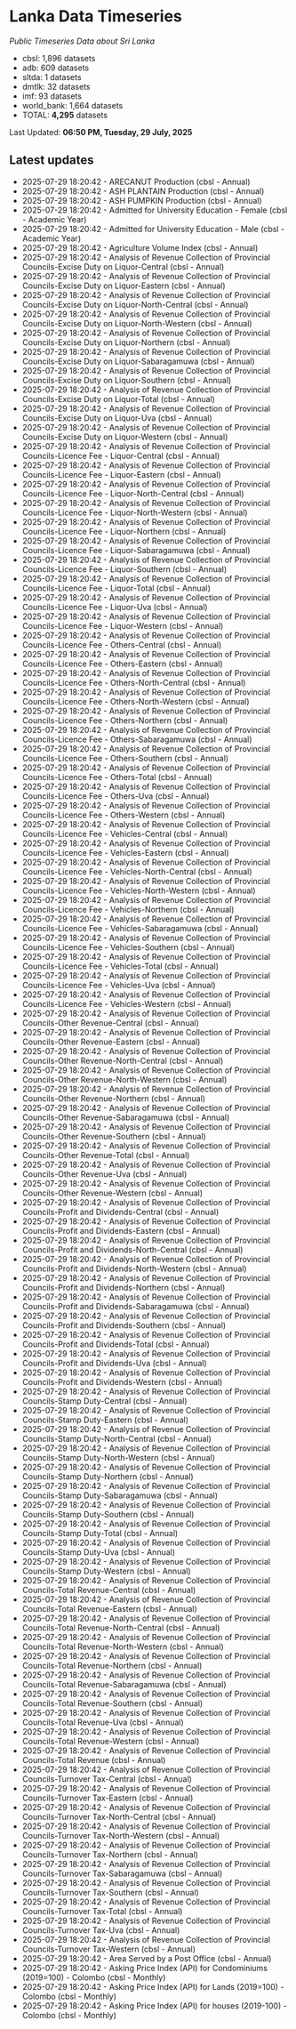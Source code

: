 # Lanka Data Timeseries
*Public Timeseries Data about Sri Lanka*

* cbsl: 1,896 datasets
* adb: 609 datasets
* sltda: 1 datasets
* dmtlk: 32 datasets
* imf: 93 datasets
* world_bank: 1,664 datasets
* TOTAL: **4,295** datasets

Last Updated: **06:50 PM, Tuesday, 29 July, 2025**

## Latest updates

* 2025-07-29 18:20:42 - ARECANUT Production (cbsl - Annual)
* 2025-07-29 18:20:42 - ASH PLANTAIN Production (cbsl - Annual)
* 2025-07-29 18:20:42 - ASH PUMPKIN Production (cbsl - Annual)
* 2025-07-29 18:20:42 - Admitted for University Education - Female (cbsl - Academic Year)
* 2025-07-29 18:20:42 - Admitted for University Education - Male (cbsl - Academic Year)
* 2025-07-29 18:20:42 - Agriculture Volume Index (cbsl - Annual)
* 2025-07-29 18:20:42 - Analysis of Revenue Collection of Provincial Councils-Excise Duty on Liquor-Central (cbsl - Annual)
* 2025-07-29 18:20:42 - Analysis of Revenue Collection of Provincial Councils-Excise Duty on Liquor-Eastern (cbsl - Annual)
* 2025-07-29 18:20:42 - Analysis of Revenue Collection of Provincial Councils-Excise Duty on Liquor-North-Central (cbsl - Annual)
* 2025-07-29 18:20:42 - Analysis of Revenue Collection of Provincial Councils-Excise Duty on Liquor-North-Western (cbsl - Annual)
* 2025-07-29 18:20:42 - Analysis of Revenue Collection of Provincial Councils-Excise Duty on Liquor-Northern (cbsl - Annual)
* 2025-07-29 18:20:42 - Analysis of Revenue Collection of Provincial Councils-Excise Duty on Liquor-Sabaragamuwa (cbsl - Annual)
* 2025-07-29 18:20:42 - Analysis of Revenue Collection of Provincial Councils-Excise Duty on Liquor-Southern (cbsl - Annual)
* 2025-07-29 18:20:42 - Analysis of Revenue Collection of Provincial Councils-Excise Duty on Liquor-Total (cbsl - Annual)
* 2025-07-29 18:20:42 - Analysis of Revenue Collection of Provincial Councils-Excise Duty on Liquor-Uva (cbsl - Annual)
* 2025-07-29 18:20:42 - Analysis of Revenue Collection of Provincial Councils-Excise Duty on Liquor-Western (cbsl - Annual)
* 2025-07-29 18:20:42 - Analysis of Revenue Collection of Provincial Councils-Licence Fee - Liquor-Central (cbsl - Annual)
* 2025-07-29 18:20:42 - Analysis of Revenue Collection of Provincial Councils-Licence Fee - Liquor-Eastern (cbsl - Annual)
* 2025-07-29 18:20:42 - Analysis of Revenue Collection of Provincial Councils-Licence Fee - Liquor-North-Central (cbsl - Annual)
* 2025-07-29 18:20:42 - Analysis of Revenue Collection of Provincial Councils-Licence Fee - Liquor-North-Western (cbsl - Annual)
* 2025-07-29 18:20:42 - Analysis of Revenue Collection of Provincial Councils-Licence Fee - Liquor-Northern (cbsl - Annual)
* 2025-07-29 18:20:42 - Analysis of Revenue Collection of Provincial Councils-Licence Fee - Liquor-Sabaragamuwa (cbsl - Annual)
* 2025-07-29 18:20:42 - Analysis of Revenue Collection of Provincial Councils-Licence Fee - Liquor-Southern (cbsl - Annual)
* 2025-07-29 18:20:42 - Analysis of Revenue Collection of Provincial Councils-Licence Fee - Liquor-Total (cbsl - Annual)
* 2025-07-29 18:20:42 - Analysis of Revenue Collection of Provincial Councils-Licence Fee - Liquor-Uva (cbsl - Annual)
* 2025-07-29 18:20:42 - Analysis of Revenue Collection of Provincial Councils-Licence Fee - Liquor-Western (cbsl - Annual)
* 2025-07-29 18:20:42 - Analysis of Revenue Collection of Provincial Councils-Licence Fee - Others-Central (cbsl - Annual)
* 2025-07-29 18:20:42 - Analysis of Revenue Collection of Provincial Councils-Licence Fee - Others-Eastern (cbsl - Annual)
* 2025-07-29 18:20:42 - Analysis of Revenue Collection of Provincial Councils-Licence Fee - Others-North-Central (cbsl - Annual)
* 2025-07-29 18:20:42 - Analysis of Revenue Collection of Provincial Councils-Licence Fee - Others-North-Western (cbsl - Annual)
* 2025-07-29 18:20:42 - Analysis of Revenue Collection of Provincial Councils-Licence Fee - Others-Northern (cbsl - Annual)
* 2025-07-29 18:20:42 - Analysis of Revenue Collection of Provincial Councils-Licence Fee - Others-Sabaragamuwa (cbsl - Annual)
* 2025-07-29 18:20:42 - Analysis of Revenue Collection of Provincial Councils-Licence Fee - Others-Southern (cbsl - Annual)
* 2025-07-29 18:20:42 - Analysis of Revenue Collection of Provincial Councils-Licence Fee - Others-Total (cbsl - Annual)
* 2025-07-29 18:20:42 - Analysis of Revenue Collection of Provincial Councils-Licence Fee - Others-Uva (cbsl - Annual)
* 2025-07-29 18:20:42 - Analysis of Revenue Collection of Provincial Councils-Licence Fee - Others-Western (cbsl - Annual)
* 2025-07-29 18:20:42 - Analysis of Revenue Collection of Provincial Councils-Licence Fee - Vehicles-Central (cbsl - Annual)
* 2025-07-29 18:20:42 - Analysis of Revenue Collection of Provincial Councils-Licence Fee - Vehicles-Eastern (cbsl - Annual)
* 2025-07-29 18:20:42 - Analysis of Revenue Collection of Provincial Councils-Licence Fee - Vehicles-North-Central (cbsl - Annual)
* 2025-07-29 18:20:42 - Analysis of Revenue Collection of Provincial Councils-Licence Fee - Vehicles-North-Western (cbsl - Annual)
* 2025-07-29 18:20:42 - Analysis of Revenue Collection of Provincial Councils-Licence Fee - Vehicles-Northern (cbsl - Annual)
* 2025-07-29 18:20:42 - Analysis of Revenue Collection of Provincial Councils-Licence Fee - Vehicles-Sabaragamuwa (cbsl - Annual)
* 2025-07-29 18:20:42 - Analysis of Revenue Collection of Provincial Councils-Licence Fee - Vehicles-Southern (cbsl - Annual)
* 2025-07-29 18:20:42 - Analysis of Revenue Collection of Provincial Councils-Licence Fee - Vehicles-Total (cbsl - Annual)
* 2025-07-29 18:20:42 - Analysis of Revenue Collection of Provincial Councils-Licence Fee - Vehicles-Uva (cbsl - Annual)
* 2025-07-29 18:20:42 - Analysis of Revenue Collection of Provincial Councils-Licence Fee - Vehicles-Western (cbsl - Annual)
* 2025-07-29 18:20:42 - Analysis of Revenue Collection of Provincial Councils-Other Revenue-Central (cbsl - Annual)
* 2025-07-29 18:20:42 - Analysis of Revenue Collection of Provincial Councils-Other Revenue-Eastern (cbsl - Annual)
* 2025-07-29 18:20:42 - Analysis of Revenue Collection of Provincial Councils-Other Revenue-North-Central (cbsl - Annual)
* 2025-07-29 18:20:42 - Analysis of Revenue Collection of Provincial Councils-Other Revenue-North-Western (cbsl - Annual)
* 2025-07-29 18:20:42 - Analysis of Revenue Collection of Provincial Councils-Other Revenue-Northern (cbsl - Annual)
* 2025-07-29 18:20:42 - Analysis of Revenue Collection of Provincial Councils-Other Revenue-Sabaragamuwa (cbsl - Annual)
* 2025-07-29 18:20:42 - Analysis of Revenue Collection of Provincial Councils-Other Revenue-Southern (cbsl - Annual)
* 2025-07-29 18:20:42 - Analysis of Revenue Collection of Provincial Councils-Other Revenue-Total (cbsl - Annual)
* 2025-07-29 18:20:42 - Analysis of Revenue Collection of Provincial Councils-Other Revenue-Uva (cbsl - Annual)
* 2025-07-29 18:20:42 - Analysis of Revenue Collection of Provincial Councils-Other Revenue-Western (cbsl - Annual)
* 2025-07-29 18:20:42 - Analysis of Revenue Collection of Provincial Councils-Profit and Dividends-Central (cbsl - Annual)
* 2025-07-29 18:20:42 - Analysis of Revenue Collection of Provincial Councils-Profit and Dividends-Eastern (cbsl - Annual)
* 2025-07-29 18:20:42 - Analysis of Revenue Collection of Provincial Councils-Profit and Dividends-North-Central (cbsl - Annual)
* 2025-07-29 18:20:42 - Analysis of Revenue Collection of Provincial Councils-Profit and Dividends-North-Western (cbsl - Annual)
* 2025-07-29 18:20:42 - Analysis of Revenue Collection of Provincial Councils-Profit and Dividends-Northern (cbsl - Annual)
* 2025-07-29 18:20:42 - Analysis of Revenue Collection of Provincial Councils-Profit and Dividends-Sabaragamuwa (cbsl - Annual)
* 2025-07-29 18:20:42 - Analysis of Revenue Collection of Provincial Councils-Profit and Dividends-Southern (cbsl - Annual)
* 2025-07-29 18:20:42 - Analysis of Revenue Collection of Provincial Councils-Profit and Dividends-Total (cbsl - Annual)
* 2025-07-29 18:20:42 - Analysis of Revenue Collection of Provincial Councils-Profit and Dividends-Uva (cbsl - Annual)
* 2025-07-29 18:20:42 - Analysis of Revenue Collection of Provincial Councils-Profit and Dividends-Western (cbsl - Annual)
* 2025-07-29 18:20:42 - Analysis of Revenue Collection of Provincial Councils-Stamp Duty-Central (cbsl - Annual)
* 2025-07-29 18:20:42 - Analysis of Revenue Collection of Provincial Councils-Stamp Duty-Eastern (cbsl - Annual)
* 2025-07-29 18:20:42 - Analysis of Revenue Collection of Provincial Councils-Stamp Duty-North-Central (cbsl - Annual)
* 2025-07-29 18:20:42 - Analysis of Revenue Collection of Provincial Councils-Stamp Duty-North-Western (cbsl - Annual)
* 2025-07-29 18:20:42 - Analysis of Revenue Collection of Provincial Councils-Stamp Duty-Northern (cbsl - Annual)
* 2025-07-29 18:20:42 - Analysis of Revenue Collection of Provincial Councils-Stamp Duty-Sabaragamuwa (cbsl - Annual)
* 2025-07-29 18:20:42 - Analysis of Revenue Collection of Provincial Councils-Stamp Duty-Southern (cbsl - Annual)
* 2025-07-29 18:20:42 - Analysis of Revenue Collection of Provincial Councils-Stamp Duty-Total (cbsl - Annual)
* 2025-07-29 18:20:42 - Analysis of Revenue Collection of Provincial Councils-Stamp Duty-Uva (cbsl - Annual)
* 2025-07-29 18:20:42 - Analysis of Revenue Collection of Provincial Councils-Stamp Duty-Western (cbsl - Annual)
* 2025-07-29 18:20:42 - Analysis of Revenue Collection of Provincial Councils-Total Revenue-Central (cbsl - Annual)
* 2025-07-29 18:20:42 - Analysis of Revenue Collection of Provincial Councils-Total Revenue-Eastern (cbsl - Annual)
* 2025-07-29 18:20:42 - Analysis of Revenue Collection of Provincial Councils-Total Revenue-North-Central (cbsl - Annual)
* 2025-07-29 18:20:42 - Analysis of Revenue Collection of Provincial Councils-Total Revenue-North-Western (cbsl - Annual)
* 2025-07-29 18:20:42 - Analysis of Revenue Collection of Provincial Councils-Total Revenue-Northern (cbsl - Annual)
* 2025-07-29 18:20:42 - Analysis of Revenue Collection of Provincial Councils-Total Revenue-Sabaragamuwa (cbsl - Annual)
* 2025-07-29 18:20:42 - Analysis of Revenue Collection of Provincial Councils-Total Revenue-Southern (cbsl - Annual)
* 2025-07-29 18:20:42 - Analysis of Revenue Collection of Provincial Councils-Total Revenue-Uva (cbsl - Annual)
* 2025-07-29 18:20:42 - Analysis of Revenue Collection of Provincial Councils-Total Revenue-Western (cbsl - Annual)
* 2025-07-29 18:20:42 - Analysis of Revenue Collection of Provincial Councils-Total Revenue (cbsl - Annual)
* 2025-07-29 18:20:42 - Analysis of Revenue Collection of Provincial Councils-Turnover Tax-Central (cbsl - Annual)
* 2025-07-29 18:20:42 - Analysis of Revenue Collection of Provincial Councils-Turnover Tax-Eastern (cbsl - Annual)
* 2025-07-29 18:20:42 - Analysis of Revenue Collection of Provincial Councils-Turnover Tax-North-Central (cbsl - Annual)
* 2025-07-29 18:20:42 - Analysis of Revenue Collection of Provincial Councils-Turnover Tax-North-Western (cbsl - Annual)
* 2025-07-29 18:20:42 - Analysis of Revenue Collection of Provincial Councils-Turnover Tax-Northern (cbsl - Annual)
* 2025-07-29 18:20:42 - Analysis of Revenue Collection of Provincial Councils-Turnover Tax-Sabaragamuwa (cbsl - Annual)
* 2025-07-29 18:20:42 - Analysis of Revenue Collection of Provincial Councils-Turnover Tax-Southern (cbsl - Annual)
* 2025-07-29 18:20:42 - Analysis of Revenue Collection of Provincial Councils-Turnover Tax-Total (cbsl - Annual)
* 2025-07-29 18:20:42 - Analysis of Revenue Collection of Provincial Councils-Turnover Tax-Uva (cbsl - Annual)
* 2025-07-29 18:20:42 - Analysis of Revenue Collection of Provincial Councils-Turnover Tax-Western (cbsl - Annual)
* 2025-07-29 18:20:42 - Area Served by a Post Office (cbsl - Annual)
* 2025-07-29 18:20:42 - Asking Price Index (API) for Condominiums (2019=100) - Colombo (cbsl - Monthly)
* 2025-07-29 18:20:42 - Asking Price Index (API) for Lands (2019=100) - Colombo (cbsl - Monthly)
* 2025-07-29 18:20:42 - Asking Price Index (API) for houses (2019-100) - Colombo (cbsl - Monthly)